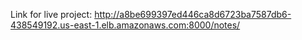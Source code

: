 Link for live project: http://a8be699397ed446ca8d6723ba7587db6-438549192.us-east-1.elb.amazonaws.com:8000/notes/
